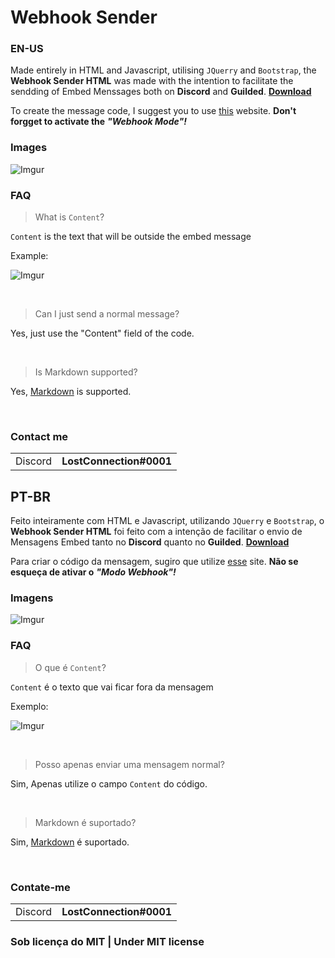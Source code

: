 # Webhook Sender

### EN-US

Made entirely in HTML and Javascript, utilising `JQuerry` and `Bootstrap`, the **Webhook Sender HTML** was made with the intention to facilitate the sendding of Embed Menssages both on **Discord** and **Guilded**.
[**Download**](https://github.com/0LostConnection/Webhook-Sender-HTML/releases)

To create the message code, I suggest you to use [this](https://leovoel.github.io/embed-visualizer/) website. **Don't forgget to activate the** ***"Webhook Mode"!***

### Images
![Imgur](https://i.imgur.com/fWMTyMn.png)
&nbsp; 
### FAQ

>  What is `Content`?

`Content` is the text that will be outside the embed message

Example:

![Imgur](https://imgur.com/90hy5HW.png)

&nbsp; 
> Can I just send a normal message?

Yes, just use the "Content" field of the code.

&nbsp; 
 > Is Markdown supported?

 Yes, [Markdown](https://gist.github.com/matthewzring/9f7bbfd102003963f9be7dbcf7d40e51) is supported.

&nbsp; 
### Contact me

| | |
| ------ | ------ |
| Discord | **LostConnection#0001** |


## PT-BR

Feito inteiramente com HTML e Javascript, utilizando `JQuerry` e `Bootstrap`, o **Webhook Sender HTML** foi feito com a intenção de facilitar o envio de Mensagens Embed tanto no **Discord** quanto no **Guilded**.
[**Download**](https://github.com/0LostConnection/Webhook-Sender-HTML/releases)

Para criar o código da mensagem, sugiro que utilize [esse](https://leovoel.github.io/embed-visualizer/) site. **Não se esqueça de ativar o** ***"Modo Webhook"!***

### Imagens
![Imgur](https://i.imgur.com/fWMTyMn.png)
&nbsp; 
### FAQ

> O que é `Content`?

`Content` é o texto que vai ficar fora da mensagem

Exemplo:

![Imgur](https://imgur.com/90hy5HW.png)

&nbsp; 
> Posso apenas enviar uma mensagem normal?

Sim, Apenas utilize o campo `Content` do código.

&nbsp; 
 > Markdown é suportado?

 Sim, [Markdown](https://gist.github.com/matthewzring/9f7bbfd102003963f9be7dbcf7d40e51) é suportado.

&nbsp; 

### Contate-me

| | |
| ------ | ------ |
| Discord | **LostConnection#0001** |

### Sob licença do MIT | Under MIT license